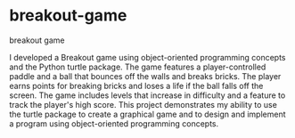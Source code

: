 # breakout-game
breakout game

I developed a Breakout game using object-oriented programming concepts and the Python turtle package. The game features a player-controlled paddle and a ball that bounces off the walls and breaks bricks. The player earns points for breaking bricks and loses a life if the ball falls off the screen. The game includes levels that increase in difficulty and a feature to track the player's high score. This project demonstrates my ability to use the turtle package to create a graphical game and to design and implement a program using object-oriented programming concepts.

